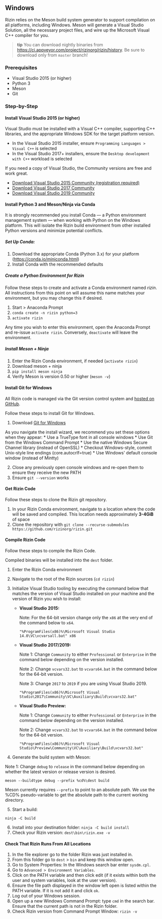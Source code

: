 ## Windows

Rizin relies on the Meson build system generator to support compilation on all platforms, including Windows. Meson will generate a Visual Studio Solution, all the necessary project files, and wire up the Microsoft Visual C++ compiler for you.

> **tip** You can download nightly binaries from https://ci.appveyor.com/project/rizinorg/rizin/history. Be sure to download only from `master` branch!

### Prerequisites

* Visual Studio 2015 (or higher)
* Python 3
* Meson
* Git

### Step-by-Step

#### Install Visual Studio 2015 (or higher)

Visual Studio must be installed with a Visual C++ compiler, supporting C++ libraries, and the appropriate Windows SDK for the target platform version.

* In the Visual Studio 2015 installer, ensure `Programming Languages > Visual C++` is selected
* In the Visual Studio 2017+ installers, ensure the `Desktop development with C++` workload is selected

If you need a copy of Visual Studio, the Community versions are free and work great.

* [Download Visual Studio 2015 Community (registration required)](https://my.visualstudio.com/Downloads?q=Visual%20Studio%202015%20with%20Update%203)
* [Download Visual Studio 2017 Community](https://visualstudio.microsoft.com/downloads/)
* [Download Visual Studio 2019 Community](https://visualstudio.microsoft.com/downloads/)

#### Install Python 3 and Meson/Ninja via Conda
It is strongly recommended you install Conda — a Python environment management system — when working with Python on the Windows platform. This will isolate the Rizin build environment from other installed Python versions and minimize potential conflicts.

##### Set Up Conda:
1. Download the appropriate Conda (Python 3.x) for your platform (https://conda.io/miniconda.html)
2. Install Conda with the recommended defaults

##### Create a Python Environment for Rizin
Follow these steps to create and activate a Conda environment named *rizin*. All instructions from this point on will assume this name matches your environment, but you may change this if desired.

1. Start > Anaconda Prompt
2. `conda create -n rizin python=3`
3. `activate rizin`

Any time you wish to enter this environment, open the Anaconda Prompt and re-issue `activate rizin`. Conversely, `deactivate` will leave the environment.

##### Install Meson + Ninja

1. Enter the Rizin Conda environment, if needed (`activate rizin`)
2. Download meson + ninja
3. `pip install meson ninja`
4. Verify Meson is version 0.50 or higher (`meson -v`)

#### Install Git for Windows
All Rizin code is managed via the Git version control system and [hosted on GitHub](https://github.com/rizinorg).

Follow these steps to install Git for Windows.

1. Download [Git for Windows](https://git-scm.com/download/win)

  As you navigate the install wizard, we recommend you set these options when they appear:
    * Use a TrueType font in all console windows
    * Use Git from the Windows Command Prompt
    * Use the native Windows Secure Channel library (instead of OpenSSL)
    * Checkout Windows-style, commit Unix-style line endings (core.autocrlf=true)
    * Use Windows' default console window (instead of Mintty)

2. Close any previously open console windows and re-open them to ensure they receive the new PATH
3. Ensure `git --version` works

#### Get Rizin Code
Follow these steps to clone the Rizin git repository.

1. In your Rizin Conda environment, navigate to a location where the code will be saved and compiled. This location needs approximately **3-4GiB** of space
2. Clone the repository with `git clone --recurse-submodules https://github.com/rizinorg/rizin.git`

#### Compile Rizin Code
Follow these steps to compile the Rizin Code.

Compiled binaries will be installed into the `dest` folder.

1. Enter the Rizin Conda environment
2. Navigate to the root of the Rizin sources (`cd rizin`)
3. Initialize Visual Studio tooling by executing the command below that matches the version of Visual Studio installed on your machine and the version of Rizin you wish to install:

    * **Visual Studio 2015:**

        Note: For the 64-bit version change only the `x86` at the very end of the command below to `x64`.

        `"%ProgramFiles(x86)%\Microsoft Visual Studio 14.0\VC\vcvarsall.bat" x86`

    * **Visual Studio 2017/2019:**

        Note 1: Change `Community` to either `Professional` or `Enterprise` in the command below depending on the version installed.

        Note 2: Change `vcvars32.bat` to `vcvars64.bat` in the command below for the 64-bit version.

        Note 3: Change `2017` to `2019` if you are using Visual Studio 2019.

         `"%ProgramFiles(x86)%\Microsoft Visual Studio\2017\Community\VC\Auxiliary\Build\vcvars32.bat"`

    * **Visual Studio Preview:**

        Note 1: Change `Community` to either `Professional` or `Enterprise` in the command below depending on the version installed.

        Note 2: Change `vcvars32.bat` to `vcvars64.bat` in the command below for the 64-bit version.

        `"%ProgramFiles(x86)%\Microsoft Visual Studio\Preview\Community\VC\Auxiliary\Build\vcvars32.bat"`


4. Generate the build system with Meson:

  Note 1: Change `debug` to `release` in the command below depending on whether the latest version or release version is desired.

  `meson --buildtype debug --prefix %cd%\dest build`

  Meson currently requires `--prefix` to point to an absolute path. We use the %CD% pseudo-variable to get the absolute path to the current working directory.

5. Start a build:

  `ninja -C build`

6. Install into your destination folder: `ninja -C build install`
7. Check your Rizin version: `dest\bin\rizin.exe -v`

#### Check That Rizin Runs From All Locations
1. In the file explorer go to the folder Rizin was just installed in.
2. From this folder go to `dest` > `bin` and keep this window open.
3. Go to System Properties: In the Windows search bar enter `sysdm.cpl`.
4. Go to `Advanced > Environment Variables`.
5. Click on the PATH variable and then click edit (if it exists within both the user and system variables, look at the user version).
6. Ensure the file path displayed in the window left open is listed within the PATH variable. If it is not add it and click `ok`.
7. Log out of your Windows session.
8. Open up a new Windows Command Prompt: type `cmd` in the search bar. Ensure that the current path is not in the Rizin folder.
9. Check Rizin version from Command Prompt Window: `rizin -v`
